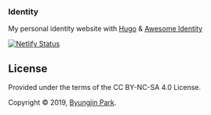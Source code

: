### Identity

 My personal identity website with [Hugo](https://github.com/gohugoio/hugo) & [Awesome Identity](https://github.com/posquit0/hugo-awesome-identity)

[![Netlify Status](https://api.netlify.com/api/v1/badges/5edcdf8d-60f7-46e8-9a30-0ca51d2ecaa1/deploy-status)](https://app.netlify.com/sites/antoninjsn/deploys)


## License

Provided under the terms of the CC BY-NC-SA 4.0 License.

Copyright © 2019, [Byungjin Park](http://www.posquit0.com).
